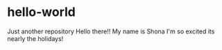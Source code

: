 # hello-world
Just another repository
Hello there!!
My name is Shona
I'm so excited its nearly the holidays!
